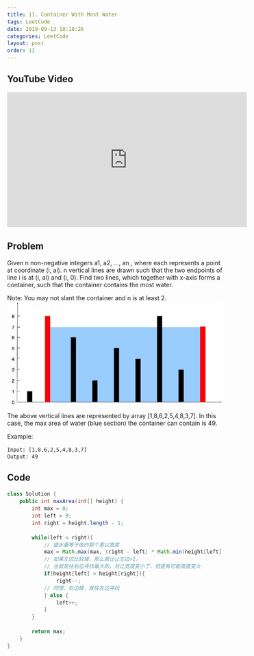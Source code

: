 ```yaml
---
title: 11. Container With Most Water
tags: LeetCode
date: 2019-09-13 18:18:26
categories: LeetCode
layout: post
order: 11
---
```


## YouTube Video

<iframe width="560" height="315" src="https://www.youtube.com/embed/lK8fEghxJ0c" frameborder="0" allow="accelerometer; autoplay; encrypted-media; gyroscope; picture-in-picture" allowfullscreen></iframe>

## Problem

Given n non-negative integers a1, a2, ..., an , where each represents a point at coordinate (i, ai). n vertical lines are drawn such that the two endpoints of line i is at (i, ai) and (i, 0). Find two lines, which together with x-axis forms a container, such that the container contains the most water.

Note: You may not slant the container and n is at least 2.
![image tooltip here](./assets/11.jpg)

The above vertical lines are represented by array [1,8,6,2,5,4,8,3,7]. In this case, the max area of water (blue section) the container can contain is 49.

Example:

```
Input: [1,8,6,2,5,4,8,3,7]
Output: 49
```

## Code

```java
class Solution {
    public int maxArea(int[] height) {
        int max = 0;
        int left = 0;
        int right = height.length - 1;

        while(left < right){
            // 盛水量等于低的那个乘以宽度
            max = Math.max(max, (right - left) * Math.min(height[left], height[right]));
            // 如果左边比较矮，那么就让让左边+1，
            // 也就是往右边寻找最大的，对让宽度变小了，但是有可能高度变大
            if(height[left] > height[right]){
                right--;
            // 同理，右边矮，就往左边寻找
            } else {
                left++;
            }
        }

        return max;
    }
}
```
